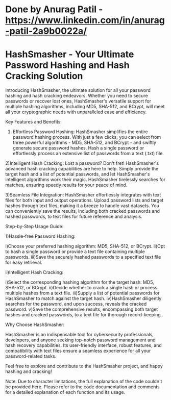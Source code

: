 # Done by Anurag Patil - https://www.linkedin.com/in/anurag-patil-2a9b0022a/
# HashSmasher - Your Ultimate Password Hashing and Hash Cracking Solution

Introducing HashSmasher, the ultimate solution for all your password hashing and hash cracking endeavors. Whether you need to secure passwords or recover lost ones, HashSmasher's versatile support for multiple hashing algorithms, including MD5, SHA-512, and BCrypt, will meet all your cryptographic needs with unparalleled ease and efficiency.

Key Features and Benefits:

1) Effortless Password Hashing: HashSmasher simplifies the entire password hashing process. With just a few clicks, you can select from three powerful algorithms - MD5, SHA-512, and BCrypt - and swiftly generate secure password hashes. Hash a single password or effortlessly process an extensive list of passwords from a text (.txt) file.

2)Intelligent Hash Cracking: Lost a password? Don't fret! HashSmasher's advanced hash cracking capabilities are here to help. Simply provide the target hash and a list of potential passwords, and let HashSmasher's intelligent algorithms work their magic. HashSmasher tirelessly searches for matches, ensuring speedy results for your peace of mind.

3)Seamless File Integration: HashSmasher effortlessly integrates with text files for both input and output operations. Upload password lists and target hashes through text files, making it a breeze to handle vast datasets. You can conveniently save the results, including both cracked passwords and hashed passwords, to text files for future reference and analysis.

Step-by-Step Usage Guide:

1)Hassle-free Password Hashing:

  i)Choose your preferred hashing algorithm: MD5, SHA-512, or BCrypt.
  ii)Opt to hash a single password or provide a text file containing multiple passwords.
  iii)Save the securely hashed passwords to a specified text file for easy retrieval.

ii)Intelligent Hash Cracking:

  i)Select the corresponding hashing algorithm for the target hash: MD5, SHA-512, or BCrypt.
  ii)Decide whether to crack a single hash or process multiple hashes from a text file.
  iii)Supply a list of potential passwords for HashSmasher to match against the target hash.
  iv)HashSmasher diligently searches for the password, and upon success, reveals the cracked password.
  v)Save the comprehensive results, encompassing both target hashes and cracked passwords, to a text file for thorough record-keeping.

Why Choose HashSmasher:

HashSmasher is an indispensable tool for cybersecurity professionals, developers, and anyone seeking top-notch password management and hash recovery capabilities. Its user-friendly interface, robust features, and compatibility with text files ensure a seamless experience for all your password-related tasks.

Feel free to explore and contribute to the HashSmasher project, and happy hashing and cracking!

Note: Due to character limitations, the full explanation of the code couldn't be provided here. Please refer to the code documentation and comments for a detailed explanation of each function and its usage.
